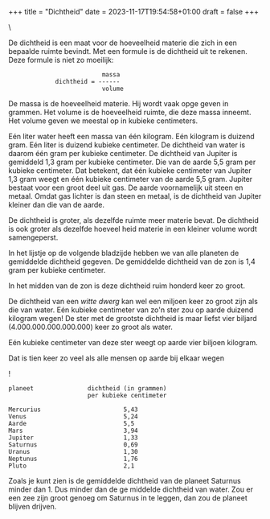 +++
title = "Dichtheid"
date = 2023-11-17T19:54:58+01:00
draft = false
+++

\

De dichtheid is een maat voor de hoeveelheid materie die zich in een
bepaalde ruimte bevindt. Met een formule is de dichtheid uit te rekenen.
Deze formule is niet zo moeilijk:

                              massa 
                 dichtheid = ------
                              volume 

De massa is de hoeveelheid materie. Hij wordt vaak opge geven in
grammen. Het volume is de hoeveelheid ruimte, die deze massa inneemt.
Het volume geven we meestal op in kubieke centimeters.

Eén liter water heeft een massa van één kilogram. Eén kilogram is
duizend gram. Eén liter is duizend kubieke centimeter. De dichtheid van
water is daarom één gram per kubieke centimeter. De dichtheid van
Jupiter is gemiddeld 1,3 gram per kubieke centimeter. Die van de aarde
5,5 gram per kubieke centimeter. Dat betekent, dat één kubieke
centimeter van Jupiter 1,3 gram weegt en één kubieke centimeter van de
aarde 5,5 gram. Jupiter bestaat voor een groot deel uit gas. De aarde
voornamelijk uit steen en metaal. Omdat gas lichter is dan steen en
metaal, is de dichtheid van Jupiter kleiner dan die van de aarde.

De dichtheid is groter, als dezelfde ruimte meer materie bevat. De
dichtheid is ook groter als dezelfde hoeveel heid materie in een kleiner
volume wordt samengeperst.

In het lijstje op de volgende bladzijde hebben we van alle planeten de
gemiddelde dichtheid gegeven. De gemiddelde dichtheid van de zon is 1,4
gram per kubieke centimeter.

In het midden van de zon is deze dichtheid ruim honderd keer zo groot.

De dichtheid van een *witte dwerg* kan wel een miljoen keer zo groot
zijn als die van water. Eén kubieke centimeter van zo\'n ster zou op
aarde duizend kilogram wegen! De ster met de grootste dichtheid is maar
liefst vier biljard (4.000.000.000.000.000) keer zo groot als water.

Eén kubieke centimeter van deze ster weegt op aarde vier biljoen
kilogram.

Dat is tien keer zo veel als alle mensen op aarde bij elkaar wegen

!

    planeet               dichtheid (in grammen)
                          per kubieke centimeter

    Mercurius                       5,43
    Venus                           5,24
    Aarde                           5,5
    Mars                            3,94
    Jupiter                         1,33
    Saturnus                        0,69
    Uranus                          1,30
    Neptunus                        1,76
    Pluto                           2,1

Zoals je kunt zien is de gemiddelde dichtheid van de planeet Saturnus
minder dan 1. Dus minder dan de ge middelde dichtheid van water. Zou er
een zee zijn groot genoeg om Saturnus in te leggen, dan zou de planeet
blijven drijven.
